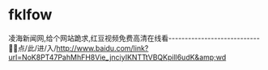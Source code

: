 # fklfow
凌海新闻网,给个网站跪求,红豆视频免费高清在线看----------------------------🤾🤾点/此/进/入/http://www.baidu.com/link?url=NoK8PT47PahMhFH8Vie_jnciyIKNTTtVBQKpill6udK&amp;wd
